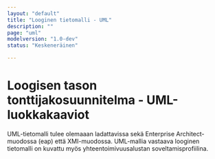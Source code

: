 ```yaml
---
layout: "default"
title: "Looginen tietomalli - UML"
description: ""
page: "uml"
modelversion: "1.0-dev"
status: "Keskeneräinen"

---
```

# Loogisen tason tonttijakosuunnitelma - UML-luokkakaaviot
UML-tietomalli tulee olemaaan ladattavissa sekä Enterprise Architect-muodossa (eap) että XMI-muodossa. UML-mallia vastaava looginen tietomalli on kuvattu myös yhteentoimivuusalustan soveltamisprofiilina.


<!-- Vaihdetaan tämä tiedosto nimeltään index.md, kun olemme valmiita muokkaamaan välilehteä niin, että EA-kaavio on upotettuna sivustorakenteeseen tarkoituksen mukaisella tavalla.  -->

